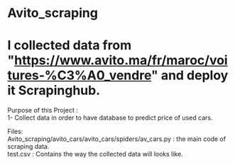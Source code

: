 # Avito_scraping
# I collected data from "https://www.avito.ma/fr/maroc/voitures-%C3%A0_vendre" and deploy it Scrapinghub. 

Purpose of this Project :\
1- Collect data in order to have database to predict price of used cars. 

Files:\
Avito_scraping/avito_cars/avito_cars/spiders/av_cars.py : the main code of scraping data.\
test.csv : Contains the way the collected data will looks like.
